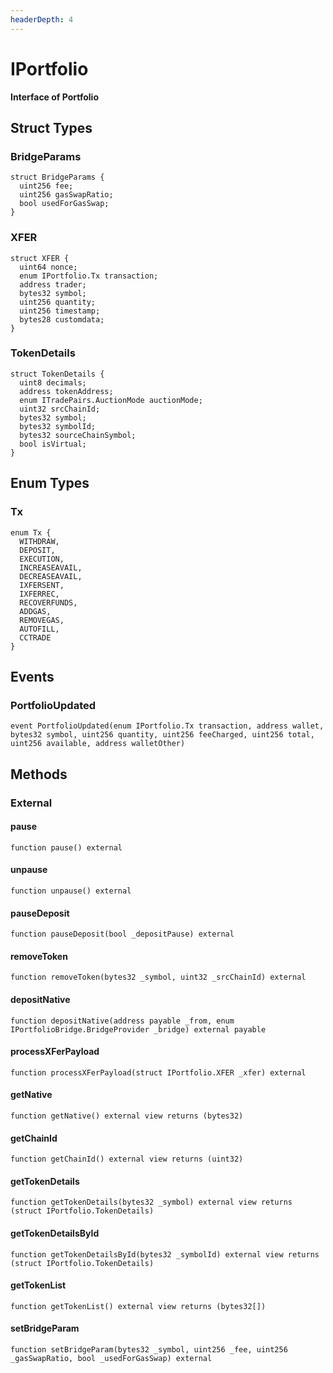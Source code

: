 ```yaml
---
headerDepth: 4
---
```


# IPortfolio

**Interface of Portfolio**

## Struct Types

### BridgeParams

```solidity
struct BridgeParams {
  uint256 fee;
  uint256 gasSwapRatio;
  bool usedForGasSwap;
}
```
### XFER

```solidity
struct XFER {
  uint64 nonce;
  enum IPortfolio.Tx transaction;
  address trader;
  bytes32 symbol;
  uint256 quantity;
  uint256 timestamp;
  bytes28 customdata;
}
```
### TokenDetails

```solidity
struct TokenDetails {
  uint8 decimals;
  address tokenAddress;
  enum ITradePairs.AuctionMode auctionMode;
  uint32 srcChainId;
  bytes32 symbol;
  bytes32 symbolId;
  bytes32 sourceChainSymbol;
  bool isVirtual;
}
```

## Enum Types

### Tx

```solidity
enum Tx {
  WITHDRAW,
  DEPOSIT,
  EXECUTION,
  INCREASEAVAIL,
  DECREASEAVAIL,
  IXFERSENT,
  IXFERREC,
  RECOVERFUNDS,
  ADDGAS,
  REMOVEGAS,
  AUTOFILL,
  CCTRADE
}
```

## Events

### PortfolioUpdated

```solidity:no-line-numbers
event PortfolioUpdated(enum IPortfolio.Tx transaction, address wallet, bytes32 symbol, uint256 quantity, uint256 feeCharged, uint256 total, uint256 available, address walletOther)
```

## Methods

### External

#### pause

```solidity:no-line-numbers
function pause() external
```

#### unpause

```solidity:no-line-numbers
function unpause() external
```

#### pauseDeposit

```solidity:no-line-numbers
function pauseDeposit(bool _depositPause) external
```

#### removeToken

```solidity:no-line-numbers
function removeToken(bytes32 _symbol, uint32 _srcChainId) external
```

#### depositNative

```solidity:no-line-numbers
function depositNative(address payable _from, enum IPortfolioBridge.BridgeProvider _bridge) external payable
```

#### processXFerPayload

```solidity:no-line-numbers
function processXFerPayload(struct IPortfolio.XFER _xfer) external
```

#### getNative

```solidity:no-line-numbers
function getNative() external view returns (bytes32)
```

#### getChainId

```solidity:no-line-numbers
function getChainId() external view returns (uint32)
```

#### getTokenDetails

```solidity:no-line-numbers
function getTokenDetails(bytes32 _symbol) external view returns (struct IPortfolio.TokenDetails)
```

#### getTokenDetailsById

```solidity:no-line-numbers
function getTokenDetailsById(bytes32 _symbolId) external view returns (struct IPortfolio.TokenDetails)
```

#### getTokenList

```solidity:no-line-numbers
function getTokenList() external view returns (bytes32[])
```

#### setBridgeParam

```solidity:no-line-numbers
function setBridgeParam(bytes32 _symbol, uint256 _fee, uint256 _gasSwapRatio, bool _usedForGasSwap) external
```

